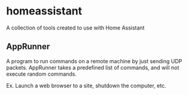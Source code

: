 # homeassistant

A collection of tools created to use with Home Assistant

## AppRunner

A program to run commands on a remote machine by just sending UDP packets. AppRunner takes a predefined list of commands, and will not execute random commands. 

Ex. Launch a web browser to a site, shutdown the computer, etc.



